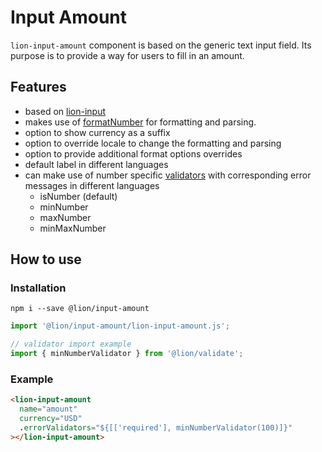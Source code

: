 # Input Amount

[//]: # (AUTO INSERT HEADER PREPUBLISH)

`lion-input-amount` component is based on the generic text input field. Its purpose is to provide a way for users to fill in an amount.

## Features
- based on [lion-input](../input)
- makes use of [formatNumber](../localize/docs/number.md) for formatting and parsing.
- option to show currency as a suffix
- option to override locale to change the formatting and parsing
- option to provide additional format options overrides
- default label in different languages
- can make use of number specific [validators](../validate/docs/DefaultValidators.md) with corresponding error messages in different languages
  - isNumber (default)
  - minNumber
  - maxNumber
  - minMaxNumber

## How to use

### Installation
```
npm i --save @lion/input-amount
```

```js
import '@lion/input-amount/lion-input-amount.js';

// validator import example
import { minNumberValidator } from '@lion/validate';
```

### Example

```html
<lion-input-amount
  name="amount"
  currency="USD"
  .errorValidators="${[['required'], minNumberValidator(100)]}"
></lion-input-amount>
```
